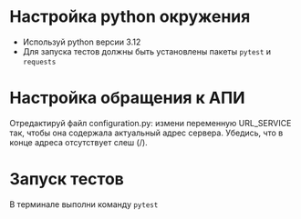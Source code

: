 # Настройка python окружения
- Используй python версии 3.12
- Для запуска тестов должны быть установлены пакеты `pytest` и `requests`

# Настройка обращения к АПИ
Отредактируй файл configuration.py: измени переменную URL_SERVICE так, чтобы она содержала актуальный адрес сервера.
Убедись, что в конце адреса отсутствует слеш (/).

# Запуск тестов
В терминале выполни команду `pytest`
